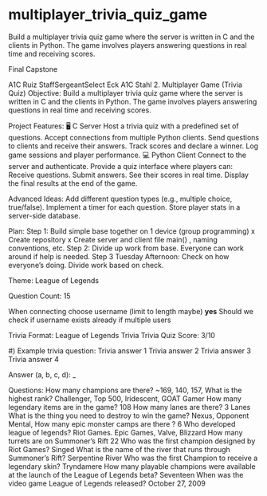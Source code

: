 # multiplayer_trivia_quiz_game
Build a multiplayer trivia quiz game where the server is written in C and the clients in Python. The game involves players answering questions in real time and receiving scores.

Final Capstone


A1C Ruiz
StaffSergeantSelect Eck
A1C Stahl
2. Multiplayer Game (Trivia Quiz)
Objective: Build a multiplayer trivia quiz game where the server is written in C and the clients in Python. The game involves players answering questions in real time and receiving scores.

Project Features:
🖥️ C Server
Host a trivia quiz with a predefined set of questions.
Accept connections from multiple Python clients.
Send questions to clients and receive their answers.
Track scores and declare a winner.
Log game sessions and player performance.
💻 Python Client
Connect to the server and authenticate.
Provide a quiz interface where players can:
Receive questions.
Submit answers.
See their scores in real time.
Display the final results at the end of the game.

Advanced Ideas:
Add different question types (e.g., multiple choice, true/false).
Implement a timer for each question.
Store player stats in a server-side database.

Plan:
Step 1:
	Build simple base together on 1 device (group programming)
x Create repository
x Create server and client file
main() , naming conventions, etc.
Step 2:
	Divide up work from base.
	Everyone can work around if help is needed.
Step 3 Tuesday Afternoon:
	Check on how everyone’s doing.
	Divide work based on check.

Theme:
League of Legends

Question Count:
15

When connecting choose username (limit to length maybe)
	__yes__ Should we check if username exists already if multiple users

 
Trivia Format:
League of Legends Trivia Trivia Quiz
Score: 3/10

#) Example trivia question:
Trivia answer 1
Trivia answer 2
Trivia answer 3
Trivia answer 4

Answer (a, b, c, d): _


Questions:
How many champions are there?
	~169, 140, 157, 
What is the highest rank?
	Challenger, Top 500, Iridescent, GOAT Gamer
How many legendary items are in the game?
	108
How many lanes are there?
	3 Lanes
What is the thing you need to destroy to win the game?
	Nexus, Opponent Mental, 
How many epic monster camps are there ?
	6
Who developed league of legends?
	Riot Games. Epic Games, Valve, Blizzard 
How many turrets are on Summoner’s Rift 
	22
Who was the first champion designed by Riot Games?
Singed
What is the name of the river that runs through Summoner’s Rift?
	Serpentine River
Who was the first Champion to receive a legendary skin?
	Tryndamere
How many playable champions were available at the launch of the League of Legends beta?
Seventeen
When was the video game League of Legends released?
October 27, 2009








